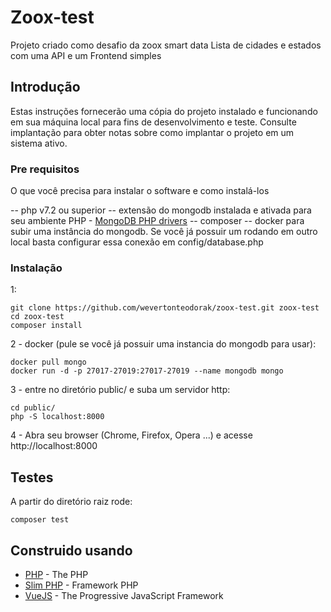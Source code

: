 # Zoox-test

Projeto criado como desafio da zoox smart data
Lista de cidades e estados com uma API e um Frontend simples

## Introdução

Estas instruções fornecerão uma cópia do projeto instalado e funcionando em sua máquina local para fins de desenvolvimento e teste. Consulte implantação para obter notas sobre como implantar o projeto em um sistema ativo.

### Pre requisitos

O que você precisa para instalar o software e como instalá-los


-- php v7.2 ou superior
-- extensão do mongodb instalada e ativada para seu ambiente PHP - [MongoDB PHP drivers](https://docs.mongodb.com/drivers/php)
-- composer
-- docker para subir uma instância do mongodb. Se você já possuir um rodando em outro local basta configurar essa conexão em config/database.php


### Instalação


1:

```
git clone https://github.com/wevertonteodorak/zoox-test.git zoox-test
cd zoox-test
composer install
```

2 - docker (pule se você já possuir uma instancia do mongodb para usar):

```
docker pull mongo
docker run -d -p 27017-27019:27017-27019 --name mongodb mongo
```

3 - entre no diretório public/ e suba um servidor http:

```
cd public/
php -S localhost:8000
```

4 - Abra seu browser (Chrome, Firefox, Opera ...) e acesse http://localhost:8000


## Testes
A partir do diretório raiz rode:

```
composer test
```


## Construido usando

* [PHP](https://www.php.net/docs.php) - The PHP
* [Slim PHP](http://www.slimframework.com/) - Framework PHP
* [VueJS](https://vuejs.org/) - The Progressive JavaScript Framework
